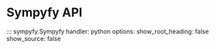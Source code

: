 # Sympyfy API

::: sympyfy.Sympyfy
    handler: python
    options:
      show_root_heading: false
      show_source: false